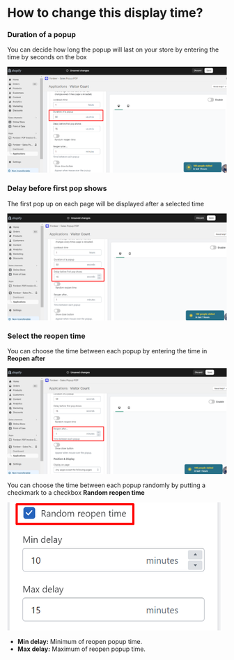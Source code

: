 # How to change this display time?

### Duration of a popup

You can decide how long the popup will last on your store by entering the time by seconds on the box

![Untitled](How%20to%20change%20this%20display%20time%20813ab1d680634ec1bd8afdfddc69f4a1/Untitled.png)

### Delay before first pop shows

The first pop up on each page will be displayed after a selected time

![Untitled](How%20to%20change%20this%20display%20time%20813ab1d680634ec1bd8afdfddc69f4a1/Untitled%201.png)

### Select the reopen time

You can choose the time between each popup by entering the time in **Reopen after**

![Untitled](How%20to%20change%20this%20display%20time%20813ab1d680634ec1bd8afdfddc69f4a1/Untitled%202.png)

You can choose the time between each popup randomly by putting a checkmark to a checkbox **Random reopen time**

![Screenshot_12.png](How%20to%20change%20this%20display%20time%20813ab1d680634ec1bd8afdfddc69f4a1/Screenshot_12.png)

- **Min delay:** Minimum of reopen popup time.
- **Max delay:** Maximum of reopen popup time.